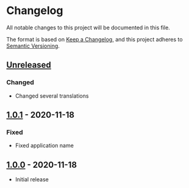# Changelog
All notable changes to this project will be documented in this file.

The format is based on [Keep a Changelog](https://keepachangelog.com/en/1.0.0/),
and this project adheres to [Semantic Versioning](https://semver.org/spec/v2.0.0.html).

## [Unreleased]
### Changed
- Changed several translations

## [1.0.1] - 2020-11-18
### Fixed
- Fixed application name

## [1.0.0] - 2020-11-18
- Initial release

[Unreleased]: https://github.com/edwinvdpol/com.ondilo.ico/compare/v1.0.1...HEAD
[1.0.1]: https://github.com/edwinvdpol/com.ondilo.ico/compare/v1.0.0...v1.0.1
[1.0.0]: https://github.com/edwinvdpol/com.ondilo.ico/releases/tag/v1.0.0
